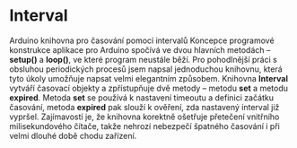 # Interval
Arduino knihovna pro časování pomocí intervalů
Koncepce programové konstrukce aplikace pro Arduino spočívá ve dvou hlavních metodách – **setup()** a **loop()**, ve které program neustále běží.
Pro pohodlnější práci s obsluhou periodických procesů jsem napsal jednoduchou knihovnu, která tyto úkoly umožňuje napsat velmi elegantním způsobem.
Knihovna **Interval** vytváří časovací objekty a zpřístupňuje dvě metody – metodu **set** a metodu **expired**.
Metoda **set** se používá k nastavení timeoutu a definici začátku časování, metoda **expired** pak slouží k ověření, zda nastavený interval již vypršel.
Zajímavostí je, že knihovna korektně ošetřuje přetečení vnitřního milisekundového čítače, takže nehrozí nebezpečí špatného časování i při velmi dlouhé době chodu zařízení.
